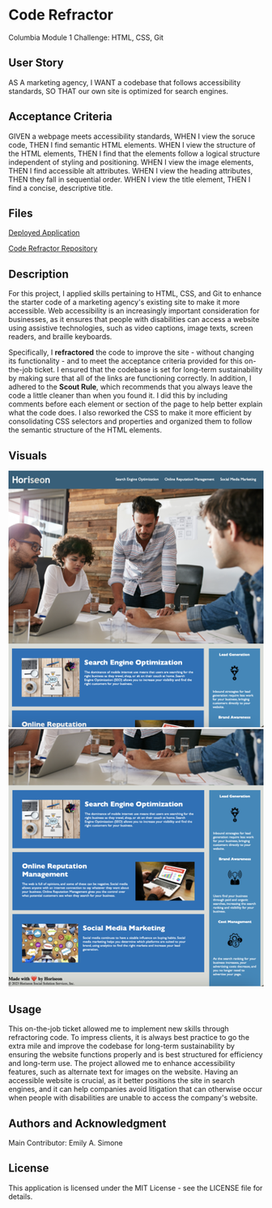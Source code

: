 # Code Refractor
Columbia Module 1 Challenge: HTML, CSS, Git

## User Story

AS A marketing agency,
I WANT a codebase that follows accessibility standards,
SO THAT our own site is optimized for search engines.

## Acceptance Criteria

GIVEN a webpage meets accessibility standards,
WHEN I view the soruce code,
THEN I find semantic HTML elements.
WHEN I view the structure of the HTML elements,
THEN I find that the elements follow a logical structure independent of styling and positioning.
WHEN I view the image elements,
THEN I find accessible alt attributes.
WHEN I view the heading attributes,
THEN they fall in sequential order.
WHEN I view the title element,
THEN I find a concise, descriptive title.

## Files

[Deployed Application](https://emsim11.github.io/code-refractor/)

[Code Refractor Repository](https://github.com/emsim11/code-refractor)

## Description

For this project, I applied skills pertaining to HTML, CSS, and Git to enhance the starter code of a marketing agency's existing site to make it more accessible. Web accessibility is an increasingly important consideration for businesses, as it ensures that people with disabilities can access a website using assistive technologies, such as video captions, image texts, screen readers, and braille keyboards. 

Specifically, I **refractored** the code to improve the site - without changing its functionality - and to meet the acceptance criteria provided for this on-the-job ticket. I ensured that the codebase is set for long-term sustainability by making sure that all of the links are functioning correctly. In addition, I adhered to the **Scout Rule**, which recommends that you always leave the code a little cleaner than when you found it. I did this by including comments before each element or section of the page to help better explain what the code does. I also reworked the CSS to make it more efficient by consolidating CSS selectors and properties and organized them to follow the semantic structure of the HTML elements.

## Visuals

![Company Webpage Screenshot #1](/assets/screenshots/webpage-screenshot-1.png)
![Company Webpage Screenshot #2](/assets/screenshots/webpage-screenshot-2.png)

## Usage

This on-the-job ticket allowed me to implement new skills through refractoring code. To impress clients, it is always best practice to go the extra mile and improve the codebase for long-term sustainability by ensuring the website functions properly and is best structured for efficiency and long-term use. The project allowed me to enhance accessibility features, such as alternate text for images on the website. Having an accessible website is crucial, as it better positions the site in search engines, and it can help companies avoid litigation that can otherwise occur when people with disabilities are unable to access the company's website.

## Authors and Acknowledgment

Main Contributor: Emily A. Simone

## License

This application is licensed under the MIT License - see the LICENSE file for details.
